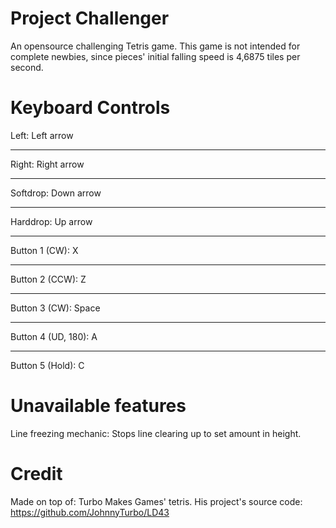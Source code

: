# Project Challenger

An opensource challenging Tetris game. This game is not intended for complete newbies, since pieces' initial falling speed is 4,6875 tiles per second.

# Keyboard Controls

Left: Left arrow
***
Right: Right arrow
***
Softdrop: Down arrow
***
Harddrop: Up arrow
***
Button 1 (CW): X
***
Button 2 (CCW): Z
***
Button 3 (CW): Space
***
Button 4 (UD, 180): A
***
Button 5 (Hold): C

# Unavailable features
Line freezing mechanic: Stops line clearing up to set amount in height.


# Credit
Made on top of: Turbo Makes Games' tetris. His project's source code: https://github.com/JohnnyTurbo/LD43